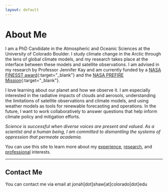 ```yaml
---
layout: default
---
```


# About Me

I am a PhD Candidate in the Atmospheric and Oceanic Sciences at the University of Colorado Boulder. I study climate change in the Arctic through the lens of global climate models, and my research takes place at the interface between these models and satellite observations. I am advised in my research by Professor Jennifer Kay and am currently funded by a [NASA FINESST award](https://nspires.nasaprs.com/external/viewrepositorydocument/cmdocumentid=887035/solicitationId=%7B87947100-56AE-C4DC-C511-0349862D658A%7D/viewSolicitationDocument=1/FINESST-21%20Earth%20Science%20Division%20Selections%20June%2030%202022.pdf){:target="_blank"} and the [NASA PREFIRE Mission](https://prefire.ssec.wisc.edu/){:target="_blank"}.

I love learning about our planet and how we observe it. I am especially interested in the radiative impacts of clouds and aerosols, understanding the limitations of satellite observations and climate models, and using weather models as tools for renewable forecasting and operations. In the future, I want to work collaboratively to answer questions that help inform climate policy and mitigation efforts.

*Science is successful when diverse voices are present and valued. As a scientist and a human being, I am committed to dismantling the systems of oppression that permeate academia.*

You can use this site to learn more about my [experience](./resume_cv_page.html), [research](./research_page.html), and [professional](./professional_page.html) interests.

* * *

## Contact Me
You can contact me via email at jonah[dot]shaw[at]colorado[dot]edu
